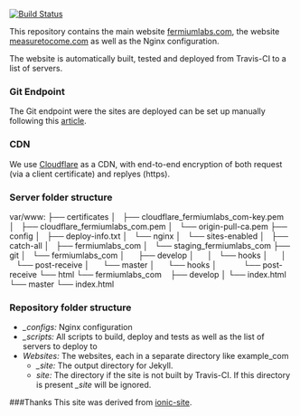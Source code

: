 [![Build Status](https://travis-ci.org/fermiumlabs/website.svg?branch=master)](https://travis-ci.org/fermiumlabs/website)

This repository contains the main website [fermiumlabs.com](https://fermiumlabs.com), the website [measuretocome.com](https://measuretocome.com) as well as the Nginx configuration.

The website is automatically built, tested and deployed from Travis-CI to a list of servers.

### Git Endpoint

The Git endpoint were the sites are deployed can be set up manually following this [article](http://nicolasgallagher.com/simple-git-deployment-strategy-for-static-sites/).

### CDN 

We use [Cloudflare](cloudflare.com) as a CDN, with end-to-end encryption of both request (via a  client certificate) and replyes (https).

### Server folder structure

  var/www:
  ├── certificates
  │   ├── cloudflare_fermiumlabs_com-key.pem
  │   ├── cloudflare_fermiumlabs_com.pem
  │   └── origin-pull-ca.pem
  ├── config
  │   ├── deploy-info.txt
  │   └── nginx
  │       └── sites-enabled
  │           ├── catch-all
  │           ├── fermiumlabs_com
  │           └── staging_fermiumlabs_com
  ├── git
  │   └── fermiumlabs_com
  │       ├── develop
  │       │   └── hooks
  │       │       └── post-receive
  │       └── master
  │           └── hooks
  │               └── post-receive
  └── html
      └── fermiumlabs_com
          ├── develop
          │   └── index.html
          └── master
              └── index.html
              
### Repository folder structure

* *_configs:* Nginx configuration
* *_scripts:* All scripts to build, deploy and tests as well as the list of servers to deploy to
* *Websites:* The websites, each in a separate directory like example_com 
  * *_site:* The output directory for Jekyll.
  * *site:* The directory if the site is not built by Travis-CI. If this directory is present *_site* will be ignored.
              
###Thanks
This site was derived from [ionic-site](https://github.com/driftyco/ionic-site).
